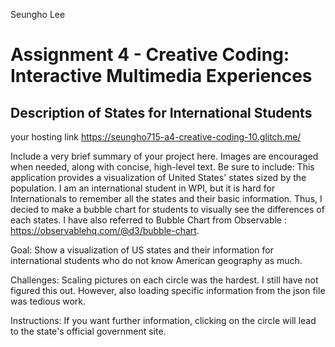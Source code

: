 Seungho Lee

Assignment 4 - Creative Coding: Interactive Multimedia Experiences
===

## Description of States for International Students

your hosting link https://seungho715-a4-creative-coding-10.glitch.me/

Include a very brief summary of your project here. Images are encouraged when needed, along with concise, high-level text. Be sure to include:
This application provides a visualization of United States' states sized by the population. I am an international student in WPI, but it is hard for Internationals to remember all the states and their basic information. Thus, I decied to make a bubble chart for students to visually see the differences of each states. 
I have also referred to Bubble Chart from Observable : https://observablehq.com/@d3/bubble-chart. 

Goal: Show a visualization of US states and their information for international students who do not know American geography as much. 

Challenges: Scaling pictures on each circle was the hardest. I still have not figured this out. However, also loading specific information from the json file was tedious work. 

Instructions: If you want further information, clicking on the circle will lead to the state's official government site. 

